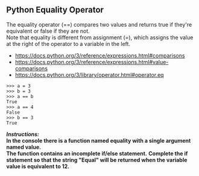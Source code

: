 ## Python Equality Operator  

The equality operator (==) compares two values and returns true if they're equivalent or false if they are not.  
Note that equality is different from assignment (=), which assigns the value at the right of the operator to a variable in the left.  
- https://docs.python.org/3/reference/expressions.html#comparisons  
- https://docs.python.org/3/reference/expressions.html#value-comparisons
- https://docs.python.org/3/library/operator.html#operator.eq
```
>>> a = 3
>>> b = 3
>>> a == b
True
>>> a == 4
False
>>> b == 3
True
```

**_Instructions:_**  
**In the console there is a function named equality with a single argument named value.**  
**The function contains an incomplete if/else statement.**
**Complete the if statement so that the string "Equal" will be returned when the variable value is equivalent to 12.**
